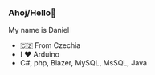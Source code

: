 ### Ahoj/Hello👋

My name is Daniel
- 🇨🇿 From Czechia
- I ♥ Arduino
- C#, php, Blazer, MySQL, MsSQL, Java
